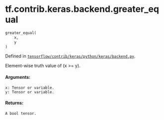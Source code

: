 <div itemscope itemtype="http://developers.google.com/ReferenceObject">
<meta itemprop="name" content="tf.contrib.keras.backend.greater_equal" />
</div>

# tf.contrib.keras.backend.greater_equal

``` python
greater_equal(
    x,
    y
)
```



Defined in [`tensorflow/contrib/keras/python/keras/backend.py`](https://www.tensorflow.org/code/tensorflow/contrib/keras/python/keras/backend.py).

Element-wise truth value of (x >= y).

#### Arguments:

    x: Tensor or variable.
    y: Tensor or variable.


#### Returns:

    A bool tensor.